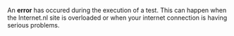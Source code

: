 An <strong>error</strong> has occured during the execution of a test. This 
can happen when the Internet.nl site is overloaded or when your internet 
connection is having serious problems.
